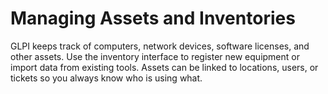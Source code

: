# Managing Assets and Inventories

GLPI keeps track of computers, network devices, software licenses, and other assets. Use the inventory interface to register new equipment or import data from existing tools. Assets can be linked to locations, users, or tickets so you always know who is using what.
